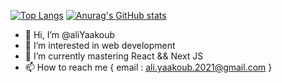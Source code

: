[![Top Langs](https://github-readme-stats.vercel.app/api/top-langs/?username=aliYaakoub&layout=compact)](https://github.com/anuraghazra/github-readme-stats)
[![Anurag's GitHub stats](https://github-readme-stats.vercel.app/api?username=aliYaakoub)](https://github.com/anuraghazra/github-readme-stats)

- 👋 Hi, I’m @aliYaakoub
- 👀 I’m interested in web development
- 🌱 I’m currently mastering React && Next JS
- 📫 How to reach me {
  email : ali.yaakoub.2021@gmail.com
}

<!---
aliYaakoub/aliYaakoub is a ✨ special ✨ repository because its `README.md` (this file) appears on your GitHub profile.
You can click the Preview link to take a look at your changes.
--->
